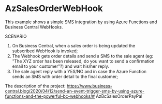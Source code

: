# AzSalesOrderWebHook

This example shows a simple SMS Integration by using Azure Functions and Business Central WebHooks.

SCENARIO

1. On Business Central, when a sales order is being updated the subscribed WebHook is invoked;
2. The Webhook gets order details and send a SMS to the sale agent (eg: "The XYZ order has been released, do you want to send a confirmation email to your customer"?) and wait his/her reply.
3. The sale agent reply with a YES/NO and in case the Azure Function sends an SMS with order detail to the final customer; 

The description of the project:
https://www.business-central.blog/2020/04/12/send-an-event-trigger-sms-by-using-azure-functions-and-the-powerful-bc-webhooks/# AzBcSalesOrderPayPal

